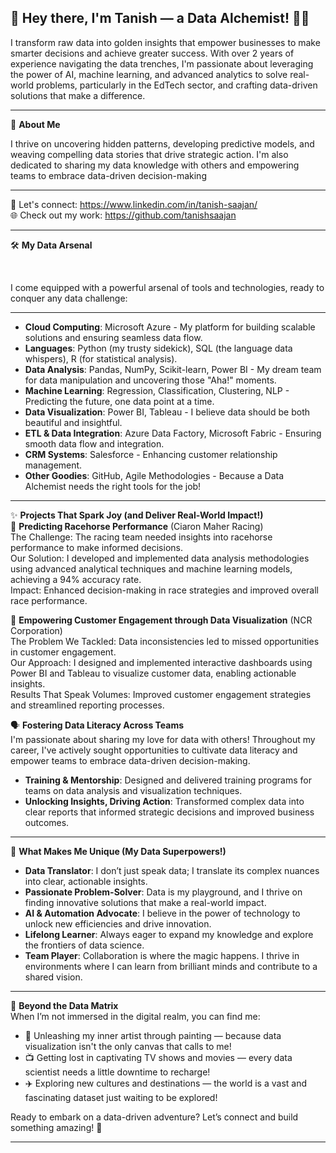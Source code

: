 👋 **Hey there, I'm Tanish — a Data Alchemist!** 🧪✨
---

I transform raw data into golden insights that empower businesses to make smarter decisions and achieve greater success. With over 2 years of experience navigating the data trenches, I'm passionate about leveraging the power of AI, machine learning, and advanced analytics to solve real-world problems, particularly in the EdTech sector, and crafting data-driven solutions that make a difference.

--- 
🚀 **About Me**

I thrive on uncovering hidden patterns, developing predictive models, and weaving compelling data stories that drive strategic action. I'm also dedicated to sharing my data knowledge with others and empowering teams to embrace data-driven decision-making

--- 

🔗 Let's connect: https://www.linkedin.com/in/tanish-saajan/ 
<br>
🌐 Check out my work: https://github.com/tanishsaajan

---

🛠 **My Data Arsenal**

<br>

I come equipped with a powerful arsenal of tools and technologies, ready to conquer any data challenge:

---
- **Cloud Computing**: Microsoft Azure - My platform for building scalable solutions and ensuring seamless data flow.
- **Languages**: Python (my trusty sidekick), SQL (the language data whispers), R (for statistical analysis).
- **Data Analysis**: Pandas, NumPy, Scikit-learn, Power BI - My dream team for data manipulation and uncovering those "Aha!" moments.
- **Machine Learning**: Regression, Classification, Clustering, NLP - Predicting the future, one data point at a time.
- **Data Visualization**: Power BI, Tableau - I believe data should be both beautiful and insightful.
- **ETL & Data Integration**: Azure Data Factory, Microsoft Fabric - Ensuring smooth data flow and integration.
- **CRM Systems**: Salesforce - Enhancing customer relationship management.
- **Other Goodies**: GitHub, Agile Methodologies - Because a Data Alchemist needs the right tools for the job!

---
✨ **Projects That Spark Joy (and Deliver Real-World Impact!)**  <br>
🧠 **Predicting Racehorse Performance** (Ciaron Maher Racing)  
The Challenge: The racing team needed insights into racehorse performance to make informed decisions.  
Our Solution: I developed and implemented data analysis methodologies using advanced analytical techniques and machine learning models, achieving a 94% accuracy rate.  
Impact: Enhanced decision-making in race strategies and improved overall race performance.

🔗 **Empowering Customer Engagement through Data Visualization** (NCR Corporation)  
The Problem We Tackled: Data inconsistencies led to missed opportunities in customer engagement.  
Our Approach: I designed and implemented interactive dashboards using Power BI and Tableau to visualize customer data, enabling actionable insights.  
Results That Speak Volumes: Improved customer engagement strategies and streamlined reporting processes.

🗣️ **Fostering Data Literacy Across Teams**  
I'm passionate about sharing my love for data with others! Throughout my career, I've actively sought opportunities to cultivate data literacy and empower teams to embrace data-driven decision-making.  
- **Training & Mentorship**: Designed and delivered training programs for teams on data analysis and visualization techniques.  
- **Unlocking Insights, Driving Action**: Transformed complex data into clear reports that informed strategic decisions and improved business outcomes.

---

🌟 **What Makes Me Unique (My Data Superpowers!)** <br>
- **Data Translator**: I don’t just speak data; I translate its complex nuances into clear, actionable insights.  
- **Passionate Problem-Solver**: Data is my playground, and I thrive on finding innovative solutions that make a real-world impact.  
- **AI & Automation Advocate**: I believe in the power of technology to unlock new efficiencies and drive innovation.  
- **Lifelong Learner**: Always eager to expand my knowledge and explore the frontiers of data science.  
- **Team Player**: Collaboration is where the magic happens. I thrive in environments where I can learn from brilliant minds and contribute to a shared vision.

---

🎨 **Beyond the Data Matrix**<br>
When I’m not immersed in the digital realm, you can find me:  
- 🎨 Unleashing my inner artist through painting — because data visualization isn't the only canvas that calls to me!  
- 📺 Getting lost in captivating TV shows and movies — every data scientist needs a little downtime to recharge!  
- ✈️ Exploring new cultures and destinations — the world is a vast and fascinating dataset just waiting to be explored!

Ready to embark on a data-driven adventure? Let’s connect and build something amazing! 🚀

--- 
